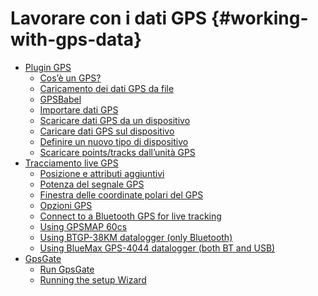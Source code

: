 # Lavorare con i dati GPS {#working-with-gps-data}

-   <a href="plugins_gps.html" class="reference internal">Plugin GPS</a>
    -   <a href="plugins_gps.html#what-is-gps" class="reference internal">Cos’è un GPS?</a>
    -   <a href="plugins_gps.html#loading-gps-data-from-a-file" class="reference internal">Caricamento dei dati GPS da file</a>
    -   <a href="plugins_gps.html#gpsbabel" class="reference internal">GPSBabel</a>
    -   <a href="plugins_gps.html#importing-gps-data" class="reference internal">Importare dati GPS</a>
    -   <a href="plugins_gps.html#downloading-gps-data-from-a-device" class="reference internal">Scaricare dati GPS da un dispositivo</a>
    -   <a href="plugins_gps.html#uploading-gps-data-to-a-device" class="reference internal">Caricare dati GPS sul dispositivo</a>
    -   <a href="plugins_gps.html#defining-new-device-types" class="reference internal">Definire un nuovo tipo di dispositivo</a>
    -   <a href="plugins_gps.html#download-of-points-tracks-from-gps-units" class="reference internal">Scaricare points/tracks dall’unità GPS</a>
-   <a href="live_GPS_tracking.html" class="reference internal">Tracciamento live GPS</a>
    -   <a href="live_GPS_tracking.html#position-and-additional-attributes" class="reference internal">Posizione e attributi aggiuntivi</a>
    -   <a href="live_GPS_tracking.html#gps-signal-strength" class="reference internal">Potenza del segnale GPS</a>
    -   <a href="live_GPS_tracking.html#gps-polar-window" class="reference internal">Finestra delle coordinate polari del GPS</a>
    -   <a href="live_GPS_tracking.html#gps-options" class="reference internal">Opzioni GPS</a>
    -   <a href="live_GPS_tracking.html#connect-to-a-bluetooth-gps-for-live-tracking" class="reference internal">Connect to a Bluetooth GPS for live tracking</a>
    -   <a href="live_GPS_tracking.html#using-gpsmap-60cs" class="reference internal">Using GPSMAP 60cs</a>
    -   <a href="live_GPS_tracking.html#using-btgp-38km-datalogger-only-bluetooth" class="reference internal">Using BTGP-38KM datalogger (only Bluetooth)</a>
    -   <a href="live_GPS_tracking.html#using-bluemax-gps-4044-datalogger-both-bt-and-usb" class="reference internal">Using BlueMax GPS-4044 datalogger (both BT and USB)</a>
-   <a href="gpsgate.html" class="reference internal">GpsGate</a>
    -   <a href="gpsgate.html#run-gpsgate" class="reference internal">Run GpsGate</a>
    -   <a href="gpsgate.html#running-the-setup-wizard" class="reference internal">Running the setup Wizard</a>




